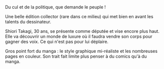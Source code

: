 Du cul et de la politique, que demande le peuple ! 

Une belle édition collector (rare dans ce milieu) qui met bien en avant les talents du dessinateur. 

Shiori Takagi, 30 ans, se présente comme députée et vise encore plus haut. Elle va découvrir un monde de luxure où il faudra vendre son corps pour gagner des voix. Ce qui n'est pas pour lui déplaire.

Gros point fort du manga : le style graphique mi-réaliste et les nombreuses pages en couleur. Son trait fait limite plus penser à du comics qu'à du manga.